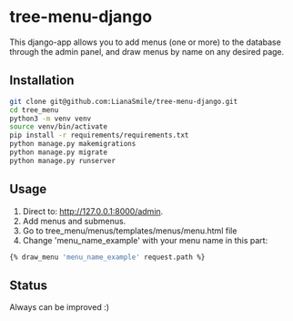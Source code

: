 # tree-menu-django

This django-app allows you to add menus (one or more) to the database through the admin panel, and draw menus by name on any desired page․

## Installation

```bash
git clone git@github.com:LianaSmile/tree-menu-django.git
cd tree_menu
python3 -m venv venv
source venv/bin/activate
pip install -r requirements/requirements.txt
python manage.py makemigrations
python manage.py migrate
python manage.py runserver
```

## Usage
1. Direct to: http://127.0.0.1:8000/admin.
2. Add menus and submenus. 
3. Go to tree_menu/menus/templates/menus/menu.html file
4. Change  'menu_name_example' with your menu name in this part: 

```bash
{% draw_menu 'menu_name_example' request.path %}
```



## Status
Always can be improved :)